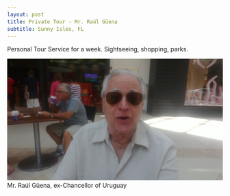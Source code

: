 ```yaml
---
layout: post
title: Private Tour - Mr. Raúl Güena
subtitle: Sunny Isles, FL
---
```


Personal Tour Service for a week. Sightseeing, shopping, parks.

![Mr. Raúl Güena, ex-Chancellor of Uruguay](/img/blog/raul-guena-2012-07.jpg)
Mr. Raúl Güena, ex-Chancellor of Uruguay
